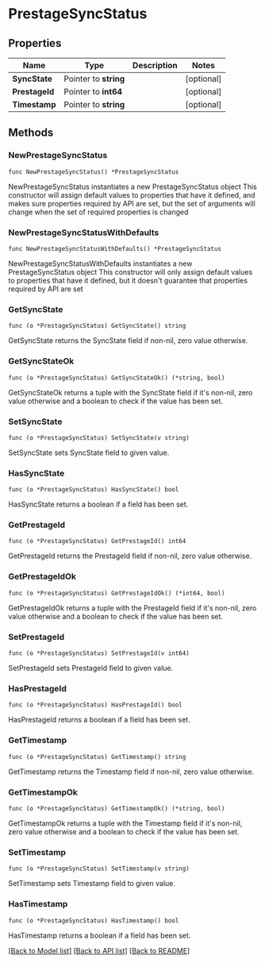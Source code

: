 # PrestageSyncStatus

## Properties

Name | Type | Description | Notes
------------ | ------------- | ------------- | -------------
**SyncState** | Pointer to **string** |  | [optional] 
**PrestageId** | Pointer to **int64** |  | [optional] 
**Timestamp** | Pointer to **string** |  | [optional] 

## Methods

### NewPrestageSyncStatus

`func NewPrestageSyncStatus() *PrestageSyncStatus`

NewPrestageSyncStatus instantiates a new PrestageSyncStatus object
This constructor will assign default values to properties that have it defined,
and makes sure properties required by API are set, but the set of arguments
will change when the set of required properties is changed

### NewPrestageSyncStatusWithDefaults

`func NewPrestageSyncStatusWithDefaults() *PrestageSyncStatus`

NewPrestageSyncStatusWithDefaults instantiates a new PrestageSyncStatus object
This constructor will only assign default values to properties that have it defined,
but it doesn't guarantee that properties required by API are set

### GetSyncState

`func (o *PrestageSyncStatus) GetSyncState() string`

GetSyncState returns the SyncState field if non-nil, zero value otherwise.

### GetSyncStateOk

`func (o *PrestageSyncStatus) GetSyncStateOk() (*string, bool)`

GetSyncStateOk returns a tuple with the SyncState field if it's non-nil, zero value otherwise
and a boolean to check if the value has been set.

### SetSyncState

`func (o *PrestageSyncStatus) SetSyncState(v string)`

SetSyncState sets SyncState field to given value.

### HasSyncState

`func (o *PrestageSyncStatus) HasSyncState() bool`

HasSyncState returns a boolean if a field has been set.

### GetPrestageId

`func (o *PrestageSyncStatus) GetPrestageId() int64`

GetPrestageId returns the PrestageId field if non-nil, zero value otherwise.

### GetPrestageIdOk

`func (o *PrestageSyncStatus) GetPrestageIdOk() (*int64, bool)`

GetPrestageIdOk returns a tuple with the PrestageId field if it's non-nil, zero value otherwise
and a boolean to check if the value has been set.

### SetPrestageId

`func (o *PrestageSyncStatus) SetPrestageId(v int64)`

SetPrestageId sets PrestageId field to given value.

### HasPrestageId

`func (o *PrestageSyncStatus) HasPrestageId() bool`

HasPrestageId returns a boolean if a field has been set.

### GetTimestamp

`func (o *PrestageSyncStatus) GetTimestamp() string`

GetTimestamp returns the Timestamp field if non-nil, zero value otherwise.

### GetTimestampOk

`func (o *PrestageSyncStatus) GetTimestampOk() (*string, bool)`

GetTimestampOk returns a tuple with the Timestamp field if it's non-nil, zero value otherwise
and a boolean to check if the value has been set.

### SetTimestamp

`func (o *PrestageSyncStatus) SetTimestamp(v string)`

SetTimestamp sets Timestamp field to given value.

### HasTimestamp

`func (o *PrestageSyncStatus) HasTimestamp() bool`

HasTimestamp returns a boolean if a field has been set.


[[Back to Model list]](../README.md#documentation-for-models) [[Back to API list]](../README.md#documentation-for-api-endpoints) [[Back to README]](../README.md)


